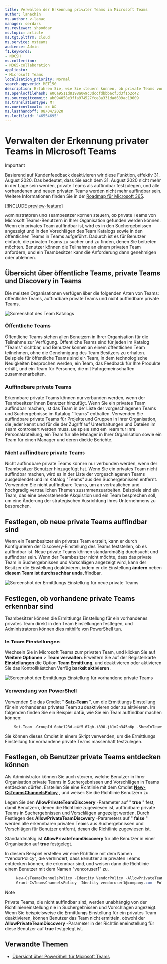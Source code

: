 ```yaml
---
title: Verwalten der Erkennung privater Teams in Microsoft Teams
author: lanachin
ms.author: v-lanac
manager: serdars
ms.reviewer: shpoddar
ms.topic: article
ms.tgt.pltfrm: cloud
ms.service: msteams
audience: Admin
f1.keywords:
- NOCSH
ms.collection:
- M365-collaboration
appliesto:
- Microsoft Teams
localization_priority: Normal
search.appverid: MET150
description: Erfahren Sie, wie Sie steuern können, ob private Teams von Microsoft Teams-Benutzern mithilfe von Vorschlägen im Team Katalog und in den Suchergebnissen ermittelt werden können.
ms.openlocfilehash: e06a9511d8198a069c3dccfdbbbacf3d3f1b2c42
ms.sourcegitcommit: ab094058e3ffa974527fce8a331dad609ac19609
ms.translationtype: MT
ms.contentlocale: de-DE
ms.lasthandoff: 08/04/2020
ms.locfileid: "46554695"
---
```

# <a name="manage-discovery-of-private-teams-in-microsoft-teams"></a>Verwalten der Erkennung privater Teams in Microsoft Teams

> [!IMPORTANT]
> Basierend auf Kundenfeedback deaktivieren wir diese Funktion, effektiv 31. August 2020. Das bedeutet, dass Sie nach dem 31. August 2020 nicht mehr in der Lage sein werden, private Teams als auffindbar festzulegen, und alle vorhandenen und neuen privaten Teams werden nicht mehr auffindbar sein. Weitere Informationen finden Sie in der [Roadmap für Microsoft 365](https://www.microsoft.com/en-us/microsoft-365/roadmap?featureid=44370).

[!INCLUDE [preview-feature](includes/preview-feature.md)]

Administratoren und Teambesitzer können steuern, ob private Teams von Microsoft Teams-Benutzern in Ihrer Organisation gefunden werden können. Wenn ein privates Team auffindbar ist, wird es in den Suchergebnissen angezeigt und in den Vorschlägen des Team Katalogs sowie in den öffentlichen Teams in Teams aufgeführt. Dadurch ist es für Benutzer einfach, die privaten Teams zu suchen und zu finden, denen Sie beitreten möchten. Benutzer können die Teilnahme an einem privaten Team anfordern, und ein Teambesitzer kann die Anforderung dann genehmigen oder ablehnen.

## <a name="overview-of-public-teams-private-teams-and-discovery-in-teams"></a>Übersicht über öffentliche Teams, private Teams und Discovery in Teams

Die meisten Organisationen verfügen über die folgenden Arten von Teams: öffentliche Teams, auffindbare private Teams und nicht auffindbare private Teams.

![Screenshot des Team Katalogs](media/private-team-discovery-team-gallery.png)

### <a name="public-teams"></a>Öffentliche Teams

Öffentliche Teams stehen allen Benutzern in Ihrer Organisation für die Teilnahme zur Verfügung. Öffentliche Teams sind für jeden im Katalog "Teams" sichtbar, und Benutzer können an einem öffentlichen Team teilnehmen, ohne die Genehmigung des Team Besitzers zu erhalten. Beispiele für öffentliche Teams sind ein Team, in dem technologische Neuigkeiten besprochen werden, ein Team, das Feedback für Ihre Produkte erhält, und ein Team für Personen, die mit Fahrgemeinschaften zusammenarbeiten.

### <a name="discoverable-private-teams"></a>Auffindbare private Teams

Erkennbare private Teams können nur verbunden werden, wenn der Teambesitzer Ihnen Benutzer hinzufügt. Wenn Sie ein privates Team auffindbar machen, ist das Team in der Liste der vorgeschlagenen Teams und Suchergebnisse im Katalog "Teams" enthalten. Verwenden Sie auffindbare private Teams für Projekte und Gruppen in Ihrer Organisation, die jeder kennt und für die der Zugriff auf Unterhaltungen und Dateien im Team kontrolliert werden muss. Beispiele sind ein Team für Ihre Personalabteilung, ein Team für alle Manager in Ihrer Organisation sowie ein Team für einen Manager und deren direkte Berichte.

### <a name="non-discoverable-private-teams"></a>Nicht auffindbare private Teams

Nicht auffindbare private Teams können nur verbunden werden, wenn der Teambesitzer Benutzer hinzugefügt hat. Wenn Sie ein privates Team nicht auffindbar machen, wird es in der Liste der vorgeschlagenen Teams ausgeblendet und im Katalog "Teams" aus den Suchergebnissen entfernt. Verwenden Sie nicht auffindbare Teams, um an vertraulichen und hochgradig vertraulichen Themen zusammenzuarbeiten. Beispiele sind ein Team, das eine bevorstehende Akquisition und ein Team besprechen soll, um eine Änderung der strategischen Ausrichtung Ihres Unternehmens zu besprechen.

## <a name="set-whether-new-private-teams-are-discoverable"></a>Festlegen, ob neue private Teams auffindbar sind

Wenn ein Teambesitzer ein privates Team erstellt, kann er durch Konfigurieren der Discovery-Einstellung des Teams feststellen, ob es auffindbar ist. Neue private Teams können standardmäßig durchsucht und auffindbar sein. Wenn der Teambesitzer nicht möchte, dass das private Team in Suchergebnissen und Vorschlägen angezeigt wird, kann der Besitzer die Einstellung deaktivieren, indem er die Einstellung **ändern** neben **diesem Team ist durchsuchbar und**auffindbar.

![Screenshot der Ermittlungs Einstellung für neue private Teams](media/private-team-discovery-new-team.png)

## <a name="set-whether-existing-private-teams-are-discoverable"></a>Festlegen, ob vorhandene private Teams erkennbar sind

Teambesitzer können die Ermittlungs Einstellung für ein vorhandenes privates Team direkt in den Team Einstellungen festlegen, und Administratoren können dies mithilfe von PowerShell tun.

### <a name="in-team-settings"></a>In Team Einstellungen

Wechseln Sie in Microsoft Teams zum privaten Team, und klicken Sie auf **Weitere Optionen**  >  **Team verwalten**. Erweitern Sie auf der Registerkarte **Einstellungen** die Option **Team Ermittlung**, und deaktivieren oder aktivieren Sie das Kontrollkästchen Verfüg **barkeit aktivieren** .

![Screenshot der Ermittlungs Einstellung für vorhandene private Teams](media/private-team-discovery-existing-team.png)

### <a name="using-powershell"></a>Verwendung von PowerShell

Verwenden Sie das Cmdlet " **[Satz-Team](https://docs.microsoft.com/powershell/module/teams/set-team?view=teams-ps)** ", um die Ermittlungs Einstellung für ein vorhandenes privates Team zu deaktivieren oder zu aktivieren. Im folgenden finden Sie ein Beispiel dafür, wie Sie ein Team auffindbar machen können:
```PowerShell
    Set-Team -GroupId 0abc123d-e4f5-67gh-i890-jk1m2n345o6p -ShowInTeamsSearchAndSuggestions $true
```
Sie können dieses Cmdlet in einem Skript verwenden, um die Ermittlungs Einstellung für vorhandene private Teams massenhaft festzulegen.

## <a name="set-whether-users-can-discover-private-teams"></a>Festlegen, ob Benutzer private Teams entdecken können

Als Administrator können Sie auch steuern, welche Benutzer in Ihrer Organisation private Teams in Suchergebnissen und Vorschlägen in Teams entdecken dürfen. Erstellen Sie eine Richtlinie mit dem Cmdlet **[New-CsTeamsChannelsPolicy](https://docs.microsoft.com/powershell/module/skype/new-csteamschannelspolicy?view=skype-ps)** , und weisen Sie die Richtlinie Benutzern zu.
 
Legen Sie den **AllowPrivateTeamDiscovery** -Parameter auf " **true** " fest, damit Benutzern, denen die Richtlinie zugewiesen ist, auffindbare private Teams in Suchergebnissen und Vorschlägen angezeigt werden. Durch Festlegen des **AllowPrivateTeamDiscovery** -Parameters auf " **false** " werden alle erkennbaren privaten Teams aus Suchergebnissen und Vorschlägen für Benutzer entfernt, denen die Richtlinie zugewiesen ist.

Standardmäßig ist **AllowPrivateTeamDiscovery** für alle Benutzer in einer Organisation auf **true** festgelegt.

In diesem Beispiel erstellen wir eine Richtlinie mit dem Namen "VendorPolicy", die verhindert, dass Benutzer alle privaten Teams entdecken können, die erkennbar sind, und weisen dann die Richtlinie einem Benutzer mit dem Namen "vendoruser1" zu.
```PowerShell
     New-CsTeamsChannelsPolicy -Identity VendorPolicy -AllowPrivateTeamDiscovery $false
     Grant-CsTeamsChannelsPolicy -Identity vendoruser1@company.com -PolicyName VendorPolicy
```

> [!NOTE]
> Private Teams, die nicht auffindbar sind, werden unabhängig von der Richtlinieneinstellung nie in Suchergebnissen und Vorschlägen angezeigt. Wenn Sie beispielsweise die Ermittlungs Einstellung für ein privates Team deaktivieren, können Benutzer das Team nicht ermitteln, obwohl der **AllowPrivateTeamDiscovery** -Parameter in der Richtlinieneinstellung für diese Benutzer auf **true** festgelegt ist.

## <a name="related-topics"></a>Verwandte Themen
- [Übersicht über PowerShell für Microsoft Teams](teams-powershell-overview.md)
